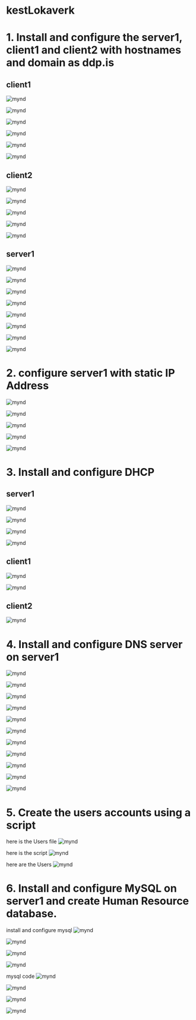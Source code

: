 # kestLokaverk

<h1> 1. Install and configure the server1, client1 and client2 with hostnames and domain as ddp.is </h1>

<h2> client1    </h2>

![mynd](https://github.com/gitmaus1/kestLokaverk/blob/main/Screenshots/Screenshot%202024-02-20%20093251.png)


![mynd](https://github.com/gitmaus1/kestLokaverk/blob/main/Screenshots/2/Screenshot%202024-02-22%20195820.png)


![mynd](https://github.com/gitmaus1/kestLokaverk/blob/main/Screenshots/2/Screenshot%202024-02-22%20200057.png)


![mynd](https://github.com/gitmaus1/kestLokaverk/blob/main/Screenshots/2/Screenshot%202024-02-22%20205931.png)


![mynd](https://github.com/gitmaus1/kestLokaverk/blob/main/Screenshots/2/Screenshot%202024-02-22%20211116.png)


![mynd](https://github.com/gitmaus1/kestLokaverk/blob/main/Screenshots/2/Screenshot%202024-02-22%20211529.png)


<h2> client2    </h2>

![mynd](https://github.com/gitmaus1/kestLokaverk/blob/main/Screenshots/Screenshot%202024-02-20%20093923.png)


![mynd](https://github.com/gitmaus1/kestLokaverk/blob/main/Screenshots/3/Screenshot%202024-02-23%20144056.png)


![mynd](https://github.com/gitmaus1/kestLokaverk/blob/main/Screenshots/3/Screenshot%202024-02-23%20144726.png)


![mynd](https://github.com/gitmaus1/kestLokaverk/blob/main/Screenshots/3/Screenshot%202024-02-23%20144958.png)


![mynd](https://github.com/gitmaus1/kestLokaverk/blob/main/Screenshots/3/Screenshot%202024-02-23%20145148.png)



<h2> server1    </h2>

![mynd](https://github.com/gitmaus1/kestLokaverk/blob/main/Screenshots/Screenshot%202024-02-20%20094311.png)


![mynd](https://github.com/gitmaus1/kestLokaverk/blob/main/Screenshots/Screenshot%202024-02-20%20095601.png)


![mynd](https://github.com/gitmaus1/kestLokaverk/blob/main/Screenshots/Screenshot%202024-02-20%20100343.png)


![mynd](https://github.com/gitmaus1/kestLokaverk/blob/main/Screenshots/Screenshot%202024-02-20%20100642.png)


![mynd](https://github.com/gitmaus1/kestLokaverk/blob/main/Screenshots/Screenshot%202024-02-20%20101556.png)


![mynd](https://github.com/gitmaus1/kestLokaverk/blob/main/Screenshots/Screenshot%202024-02-22%20134829.png)


![mynd](https://github.com/gitmaus1/kestLokaverk/blob/main/Screenshots/Screenshot%202024-02-22%20135632.png)


![mynd](https://github.com/gitmaus1/kestLokaverk/blob/main/Screenshots/Screenshot%202024-02-22%20135725.png)



<h1> 2. configure server1 with static IP Address </h1>

![mynd](https://github.com/gitmaus1/kestLokaverk/blob/main/Screenshots/4/Screenshot%202024-02-23%20204220.png)


![mynd](https://github.com/gitmaus1/kestLokaverk/blob/main/Screenshots/4/Screenshot%202024-02-23%20204643.png)


![mynd](https://github.com/gitmaus1/kestLokaverk/blob/main/Screenshots/4/Screenshot%202024-02-23%20211736.png)


![mynd](https://github.com/gitmaus1/kestLokaverk/blob/main/Screenshots/4/Screenshot%202024-02-23%20212230.png)


![mynd](https://github.com/gitmaus1/kestLokaverk/blob/main/Screenshots/4/Screenshot%202024-02-23%20212130.png)



<h1> 3. Install and configure DHCP </h1>

<h2> server1    </h2>


![mynd](https://github.com/gitmaus1/kestLokaverk/blob/main/Screenshots/6/Screenshot%202024-02-25%20210740.png)


![mynd](https://github.com/gitmaus1/kestLokaverk/blob/main/Screenshots/6/Screenshot%202024-02-25%20211643.png)


![mynd](https://github.com/gitmaus1/kestLokaverk/blob/main/Screenshots/6/Screenshot%202024-02-25%20211949.png)


![mynd](https://github.com/gitmaus1/kestLokaverk/blob/main/Screenshots/6/Screenshot%202024-02-25%20212114.png)



<h2> client1    </h2>


![mynd](https://github.com/gitmaus1/kestLokaverk/blob/main/Screenshots/7/Screenshot%202024-02-25%20221540.png)


![mynd](https://github.com/gitmaus1/kestLokaverk/blob/main/Screenshots/7/Screenshot%202024-02-25%20221610.png)



<h2> client2    </h2>


![mynd](https://github.com/gitmaus1/kestLokaverk/blob/main/Screenshots/8/Screenshot%202024-02-25%20224653.png)


<h1> 4. Install and configure DNS server on server1 </h1>


![mynd](https://github.com/gitmaus1/kestLokaverk/blob/main/Screenshots/10/Screenshot%202024-02-27%20194215.png)


![mynd](https://github.com/gitmaus1/kestLokaverk/blob/main/Screenshots/10/Screenshot%202024-02-27%20194557.png)


![mynd](https://github.com/gitmaus1/kestLokaverk/blob/main/Screenshots/10/Screenshot%202024-02-27%20195930.png)


![mynd](https://github.com/gitmaus1/kestLokaverk/blob/main/Screenshots/10/Screenshot%202024-02-27%20200329.png)


![mynd](https://github.com/gitmaus1/kestLokaverk/blob/main/Screenshots/10/Screenshot%202024-02-27%20200712.png)


![mynd](https://github.com/gitmaus1/kestLokaverk/blob/main/Screenshots/10/Screenshot%202024-02-27%20201946.png)


![mynd](https://github.com/gitmaus1/kestLokaverk/blob/main/Screenshots/10/Screenshot%202024-02-27%20202011.png)


![mynd](https://github.com/gitmaus1/kestLokaverk/blob/main/Screenshots/10/Screenshot%202024-02-27%20202512.png)


![mynd](https://github.com/gitmaus1/kestLokaverk/blob/main/Screenshots/10/Screenshot%202024-02-27%20202533.png)


![mynd](https://github.com/gitmaus1/kestLokaverk/blob/main/Screenshots/10/Screenshot%202024-02-27%20202559.png)


![mynd](https://github.com/gitmaus1/kestLokaverk/blob/main/Screenshots/10/Screenshot%202024-02-27%20202840.png)



<h1> 5. Create the users accounts using a script </h1>

here is the Users file
![mynd](https://github.com/gitmaus1/kestLokaverk/blob/main/Screenshots/11/Screenshot%202024-02-28%20132344.png)

here is the script 
![mynd](https://github.com/gitmaus1/kestLokaverk/blob/main/Screenshots/11/Screenshot%202024-02-28%20132430.png)

here are the Users
![mynd](https://github.com/gitmaus1/kestLokaverk/blob/main/Screenshots/11/Screenshot%202024-02-28%20132557.png)


<h1> 6. Install and configure MySQL on server1 and create Human Resource database. </h1>

install and configure mysql
![mynd](https://github.com/gitmaus1/kestLokaverk/blob/main/Screenshots/12/1install_mysql_server.png)


![mynd](https://github.com/gitmaus1/kestLokaverk/blob/main/Screenshots/12/2mysql_secure_installation.png)


![mynd](https://github.com/gitmaus1/kestLokaverk/blob/main/Screenshots/12/3mysql_working.png)


![mynd](https://github.com/gitmaus1/kestLokaverk/blob/main/Screenshots/12/4Mysql_WorkBench_install.png)

mysql code
![mynd](https://github.com/gitmaus1/kestLokaverk/blob/main/Screenshots/12/5mysql1.png)


![mynd](https://github.com/gitmaus1/kestLokaverk/blob/main/Screenshots/12/6mysql2.png)


![mynd](https://github.com/gitmaus1/kestLokaverk/blob/main/Screenshots/12/7mysql3.png)


![mynd](https://github.com/gitmaus1/kestLokaverk/blob/main/Screenshots/12/8mysql4.png)
